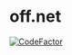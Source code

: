 # off.net

[![CodeFactor](https://www.codefactor.io/repository/github/sunt-programator/off.net/badge)](https://www.codefactor.io/repository/github/sunt-programator/off.net)
